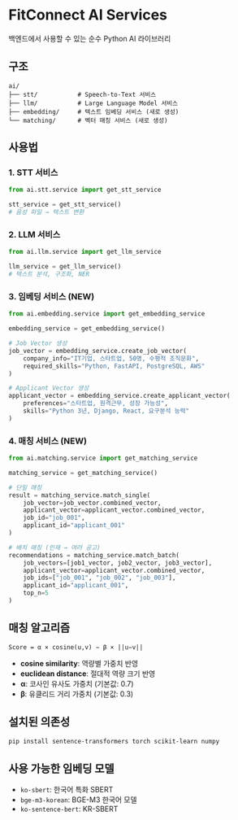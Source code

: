 # FitConnect AI Services

백엔드에서 사용할 수 있는 순수 Python AI 라이브러리

## 구조

```
ai/
├── stt/           # Speech-to-Text 서비스
├── llm/           # Large Language Model 서비스
├── embedding/     # 텍스트 임베딩 서비스 (새로 생성)
└── matching/      # 벡터 매칭 서비스 (새로 생성)
```

## 사용법

### 1. STT 서비스
```python
from ai.stt.service import get_stt_service

stt_service = get_stt_service()
# 음성 파일 → 텍스트 변환
```

### 2. LLM 서비스
```python
from ai.llm.service import get_llm_service

llm_service = get_llm_service()
# 텍스트 분석, 구조화, NER
```

### 3. 임베딩 서비스 (NEW)
```python
from ai.embedding.service import get_embedding_service

embedding_service = get_embedding_service()

# Job Vector 생성
job_vector = embedding_service.create_job_vector(
    company_info="IT기업, 스타트업, 50명, 수평적 조직문화",
    required_skills="Python, FastAPI, PostgreSQL, AWS"
)

# Applicant Vector 생성
applicant_vector = embedding_service.create_applicant_vector(
    preferences="스타트업, 원격근무, 성장 가능성",
    skills="Python 3년, Django, React, 요구분석 능력"
)
```

### 4. 매칭 서비스 (NEW)
```python
from ai.matching.service import get_matching_service

matching_service = get_matching_service()

# 단일 매칭
result = matching_service.match_single(
    job_vector=job_vector.combined_vector,
    applicant_vector=applicant_vector.combined_vector,
    job_id="job_001",
    applicant_id="applicant_001"
)

# 배치 매칭 (인재 → 여러 공고)
recommendations = matching_service.match_batch(
    job_vectors=[job1_vector, job2_vector, job3_vector],
    applicant_vector=applicant_vector.combined_vector,
    job_ids=["job_001", "job_002", "job_003"],
    applicant_id="applicant_001",
    top_n=5
)
```

## 매칭 알고리즘

`Score = α × cosine(u,v) − β × ||u−v||`

- **cosine similarity**: 역량별 가중치 반영
- **euclidean distance**: 절대적 역량 크기 반영
- **α**: 코사인 유사도 가중치 (기본값: 0.7)
- **β**: 유클리드 거리 가중치 (기본값: 0.3)

## 설치된 의존성

```bash
pip install sentence-transformers torch scikit-learn numpy
```

## 사용 가능한 임베딩 모델

- `ko-sbert`: 한국어 특화 SBERT
- `bge-m3-korean`: BGE-M3 한국어 모델
- `ko-sentence-bert`: KR-SBERT